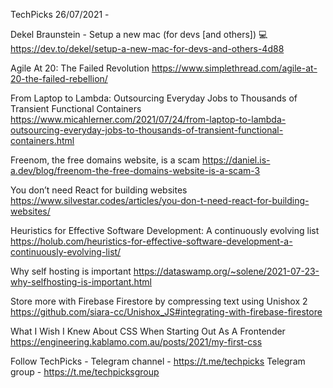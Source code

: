 TechPicks 26/07/2021 -

Dekel Braunstein - Setup a new mac (for devs [and others]) 💻
https://dev.to/dekel/setup-a-new-mac-for-devs-and-others-4d88

Agile At 20: The Failed Revolution
https://www.simplethread.com/agile-at-20-the-failed-rebellion/

From Laptop to Lambda: Outsourcing Everyday Jobs to Thousands of Transient Functional Containers
https://www.micahlerner.com/2021/07/24/from-laptop-to-lambda-outsourcing-everyday-jobs-to-thousands-of-transient-functional-containers.html

Freenom, the free domains website, is a scam
https://daniel.is-a.dev/blog/freenom-the-free-domains-website-is-a-scam-3

You don’t need React for building websites
https://www.silvestar.codes/articles/you-don-t-need-react-for-building-websites/

Heuristics for Effective Software Development: A continuously evolving list
https://holub.com/heuristics-for-effective-software-development-a-continuously-evolving-list/

Why self hosting is important
https://dataswamp.org/~solene/2021-07-23-why-selfhosting-is-important.html

Store more with Firebase Firestore by compressing text using Unishox 2
https://github.com/siara-cc/Unishox_JS#integrating-with-firebase-firestore

What I Wish I Knew About CSS When Starting Out As A Frontender
https://engineering.kablamo.com.au/posts/2021/my-first-css

Follow TechPicks -
Telegram channel - https://t.me/techpicks
Telegram group - https://t.me/techpicksgroup